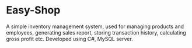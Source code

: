 # Easy-Shop

A simple inventory management system, used for managing products and
employees, generating sales report, storing transaction history, calculating gross profit etc. Developed using C#,
MySQL server.
